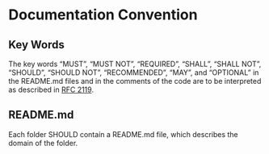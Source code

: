 # Documentation Convention

## Key Words
The key words “MUST”, “MUST NOT”, “REQUIRED”, “SHALL”, “SHALL NOT”, “SHOULD”,
“SHOULD NOT”, “RECOMMENDED”, “MAY”, and “OPTIONAL” in the README.md files and in the comments of the code are to be
interpreted as described in [RFC 2119](https://tools.ietf.org/html/rfc2119).

## README.md
Each folder SHOULD contain a README.md file, which describes the domain of the folder.
